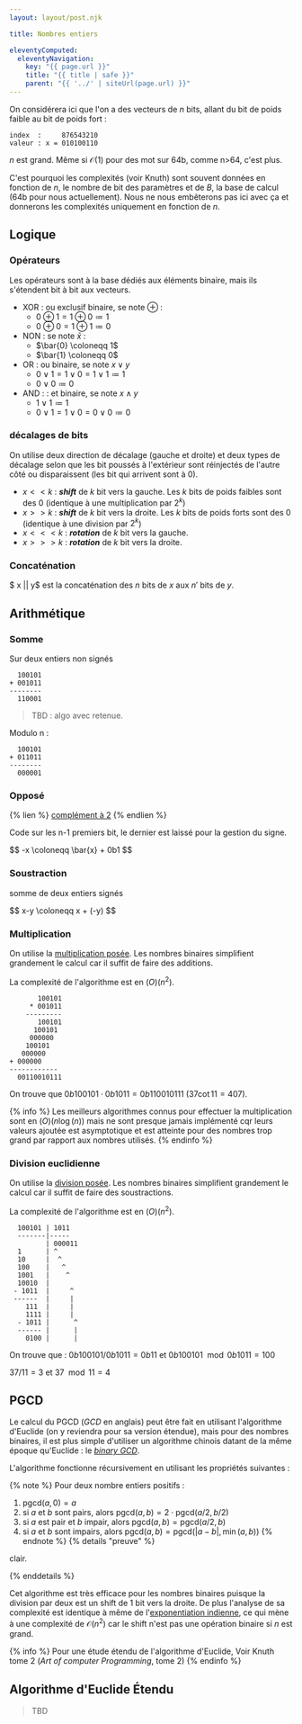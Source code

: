 ```yaml
---
layout: layout/post.njk

title: Nombres entiers

eleventyComputed:
  eleventyNavigation:
    key: "{{ page.url }}"
    title: "{{ title | safe }}"
    parent: "{{ '../' | siteUrl(page.url) }}"
---
```


On considérera ici que l'on a des vecteurs de $n$ bits, allant du bit de poids faible au bit de poids fort :

```
index  :     876543210
valeur : x = 010100110
```

$n$ est grand. Même si $\mathcal{O}(1)$ pour des mot sur 64b, comme n>64, c'est plus.

C'est pourquoi les complexités (voir Knuth) sont souvent données en fonction de $n$, le nombre de bit des paramètres et de $B$, la base de calcul (64b pour nous actuellement). Nous ne nous embêterons pas ici avec ça et donnerons les complexités uniquement en fonction de $n$.

## Logique

### Opérateurs

Les opérateurs sont à la base dédiés aux éléments binaire, mais ils s'étendent bit à bit aux vecteurs.

- XOR : ou exclusif binaire, se note $\oplus$ :
  - $0 \oplus 1 = 1 \oplus 0 \coloneqq 1$
  - $0 \oplus 0 = 1 \oplus 1 \coloneqq 0$
- NON : se note $\bar{x}$ :
  - $\bar{0} \coloneqq 1$
  - $\bar{1} \coloneqq 0$
- OR : ou binaire, se note $x \vee y$
  - $0 \vee 1 = 1 \vee 0 = 1 \vee 1 \coloneqq 1$
  - $0 \vee 0 \coloneqq 0$
- AND : : et binaire, se note $x \land y$
  - $1 \vee 1 \coloneqq 1$
  - $0 \vee 1 = 1 \vee 0 = 0 \vee 0 \coloneqq 0$
  
### décalages de bits

On utilise deux direction de décalage (gauche et droite) et deux types de décalage selon que les bit poussés à l'extérieur sont réinjectés de l'autre côté ou disparaissent (les bit qui arrivent sont à 0).

- $x << k$ : ***shift*** de $k$ bit vers la gauche. Les $k$ bits de poids faibles sont des $0$ (identique à une multiplication par $2^k$)
- $x >> k$ : ***shift*** de $k$ bit vers la droite. Les $k$ bits de poids forts sont des $0$ (identique à une division par $2^k$)
- $x <<< k$  : ***rotation*** de $k$ bit vers la gauche.
- $x >>> k$  : ***rotation*** de $k$ bit vers la droite.

### Concaténation

$ x || y$ est la concaténation des $n$ bits de $x$ aux $n'$ bits de $y$.

## Arithmétique

### Somme

Sur deux entiers non signés

```
  100101
+ 001011
--------
  110001
```

> TBD : algo avec retenue.

Modulo n :

```
  100101
+ 011011
--------
  000001
```

### Opposé

{% lien %}
[complément à 2](https://fr.wikipedia.org/wiki/Compl%C3%A9ment_%C3%A0_deux)
{% endlien %}

Code sur les n-1 premiers bit, le dernier est laissé pour la gestion du signe.

<div>
$$
-x \coloneqq \bar{x} + 0b1
$$
</div>

### Soustraction

somme de deux entiers signés

<div>
$$
x-y \coloneqq x + (-y)
$$
</div>

### Multiplication

On utilise la [multiplication posée](https://fr.wikipedia.org/wiki/Multiplication#Techniques_de_multiplication). Les nombres binaires simplifient grandement le calcul car il suffit de faire des additions.

La complexité de l'algorithme est en $\mathcal(O)(n^2)$.

```
       100101
     * 001011
    ---------
       100101
      100101
     000000   
    100101
   000000
+ 000000 
------------
  00110010111
```

On trouve que $0b100101 \cdot 0b1011 = 0b110010111$ ($37 \cot 11 = 407$).

{% info %}
Les meilleurs algorithmes connus pour effectuer la multiplication sont en $\mathcal(O)(n\log(n))$ mais ne sont presque jamais implémenté cqr leurs valeurs ajoutée est asymptotique et est atteinte pour des nombres trop grand par rapport aux nombres utilisés.
{% endinfo %}

### Division euclidienne

On utilise la [division posée](https://fr.wikipedia.org/wiki/Division_pos%C3%A9e). Les nombres binaires simplifient grandement le calcul car il suffit de faire des soustractions.

La complexité de l'algorithme est en $\mathcal(O)(n^2)$.

```
  100101 | 1011
  -------|-----  
         | 000011
  1      | ^  
  10     |  ^
  100    |   ^ 
  1001   |    ^
  10010  |     
 - 1011  |     ^
 ------  |     |
    111  |     | 
    1111 |     | 
  - 1011 |      ^
  ------ |      |
    0100 |      | 
```

On trouve que : $0b100101 / 0b1011 = 0b11$ et $0b100101 \mod 0b1011 = 100$

$37 / 11 = 3$ et $37 \mod 11 = 4$

## PGCD

Le calcul du PGCD (*GCD* en anglais) peut être fait en utilisant l'algorithme d'Euclide (on y reviendra pour sa version étendue), mais pour des nombres binaires, il est plus simple d'utiliser un algorithme chinois datant de la même époque qu'Euclide : le [*binary GCD*](https://en.algorithmica.org/hpc/algorithms/gcd/#binary-gcd).

L'algorithme fonctionne récursivement en utilisant les propriétés suivantes :

{% note %}
Pour deux nombre entiers positifs :

1. $\text{pgcd}(a, 0) = a$
2. si $a$ et $b$ sont pairs, alors $\text{pgcd}(a, b) = 2\cdot \text{pgcd}(a/2, b/2)$
3. si $a$ est pair et $b$ impair, alors $\text{pgcd}(a, b) = \text{pgcd}(a/2, b)$
4. si $a$ et $b$ sont impairs, alors $\text{pgcd}(a, b) = \text{pgcd}(\vert a-b\vert , \min(a, b))$
{% endnote %}
{% details "preuve" %}

clair.

{% enddetails %}

Cet algorithme est très efficace pour les nombres binaires puisque la division par deux est un shift de 1 bit vers la droite. De plus l'analyse de sa complexité est identique à même de l'[exponentiation indienne](/cours/algorithme-code-théorie/algorithme/étude-exponentiaion#algo-rapide), ce qui mène à une complexité de $\mathcal{O}(n^2)$ car le shift n'est pas une opération binaire si $n$ est grand.

{% info %}
Pour une étude étendu de l'algorithme d'Euclide, Voir Knuth tome 2 (*Art of computer Programming*, tome 2)
{% endinfo %}

## Algorithme d'Euclide Étendu

> TBD
